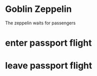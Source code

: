 # Goblin Zeppelin

The zeppelin waits for passengers

# enter passport flight

# leave passport flight

